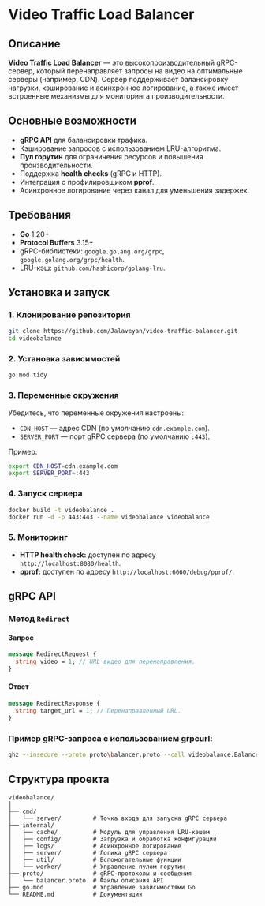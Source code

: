 
# Video Traffic Load Balancer

## Описание
**Video Traffic Load Balancer** — это высокопроизводительный gRPC-сервер, который перенаправляет запросы на видео на оптимальные серверы (например, CDN). Сервер поддерживает балансировку нагрузки, кэширование и асинхронное логирование, а также имеет встроенные механизмы для мониторинга производительности.

## Основные возможности
- **gRPC API** для балансировки трафика.
- Кэширование запросов с использованием LRU-алгоритма.
- **Пул горутин** для ограничения ресурсов и повышения производительности.
- Поддержка **health checks** (gRPC и HTTP).
- Интеграция с профилировщиком **pprof**.
- Асинхронное логирование через канал для уменьшения задержек.

## Требования
- **Go** 1.20+
- **Protocol Buffers** 3.15+
- gRPC-библиотеки: `google.golang.org/grpc`, `google.golang.org/grpc/health`.
- LRU-кэш: `github.com/hashicorp/golang-lru`.

## Установка и запуск

### 1. Клонирование репозитория
```bash
git clone https://github.com/Jalaveyan/video-traffic-balancer.git
cd videobalance
```

### 2. Установка зависимостей
```bash
go mod tidy
```

### 3. Переменные окружения
Убедитесь, что переменные окружения настроены:
- `CDN_HOST` — адрес CDN (по умолчанию `cdn.example.com`).
- `SERVER_PORT` — порт gRPC сервера (по умолчанию `:443`).

Пример:
```bash
export CDN_HOST=cdn.example.com
export SERVER_PORT=:443
```

### 4. Запуск сервера
```bash
docker build -t videobalance .
docker run -d -p 443:443 --name videobalance videobalance
```

### 5. Мониторинг
- **HTTP health check:** доступен по адресу `http://localhost:8080/health`.
- **pprof:** доступен по адресу `http://localhost:6060/debug/pprof/`.

## gRPC API

### Метод `Redirect`
#### Запрос
```protobuf
message RedirectRequest {
  string video = 1; // URL видео для перенаправления.
}
```

#### Ответ
```protobuf
message RedirectResponse {
  string target_url = 1; // Перенаправленный URL.
}
```

### Пример gRPC-запроса с использованием grpcurl:
```bash
ghz --insecure --proto proto\balancer.proto --call videobalance.Balancer/Redirect -d "{\"video\": \"https://s1.origin-cluster/video/123/xcg2djHckad.m3u8\"}" -c 2000 -n 10000 localhost:443
```

## Структура проекта
```
videobalance/
│
├── cmd/
│   └── server/         # Точка входа для запуска gRPC сервера
├── internal/
│   ├── cache/          # Модуль для управления LRU-кэшем
│   ├── config/         # Загрузка и обработка конфигурации
│   ├── logs/           # Асинхронное логирование
│   ├── server/         # Логика gRPC сервера
│   ├── util/           # Вспомогательные функции
│   └── worker/         # Управление пулом горутин
├── proto/              # gRPC-протоколы и сообщения
│   └── balancer.proto  # Файлы описания API
├── go.mod              # Управление зависимостями Go
└── README.md           # Документация
```

